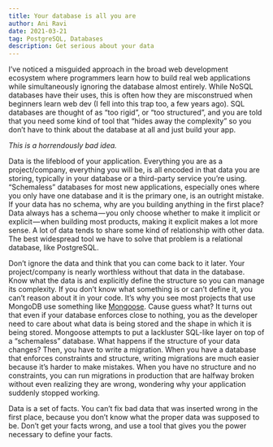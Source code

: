 ```yaml
---
title: Your database is all you are
author: Ani Ravi
date: 2021-03-21
tag: PostgreSQL, Databases
description: Get serious about your data
---
```


I’ve noticed a misguided approach in the broad web development ecosystem where programmers learn how to build real web applications while simultaneously ignoring the database almost entirely. While NoSQL databases have their uses, this is often how they are misconstrued when beginners learn web dev (I fell into this trap too, a few years ago). SQL databases are thought of as “too rigid”, or “too structured”, and you are told that you need some kind of tool that “hides away the complexity” so you don’t have to think about the database at all and just build your app.

_This is a horrendously bad idea._

Data is the lifeblood of your application. Everything you are as a project/company, everything you will be, is all encoded in that data you are storing, typically in your database or a third-party service you’re using. “Schemaless” databases for most new applications, especially ones where you only have one database and it is the primary one, is an outright mistake. If your data has no schema, why are you building anything in the first place? Data always has a schema — you only choose whether to make it implicit or explicit — when building most products, making it explicit makes a lot more sense. A lot of data tends to share some kind of relationship with other data. The best widespread tool we have to solve that problem is a relational database, like PostgreSQL.

Don’t ignore the data and think that you can come back to it later. Your project/company is nearly worthless without that data in the database. Know what the data is and explicitly define the structure so you can manage its complexity. If you don’t know what something is or can’t define it, you can’t reason about it in your code. It’s why you see most projects that use MongoDB use something like [Mongoose](https://mongoosejs.com/). Cause guess what? It turns out that even if your database enforces close to nothing, you as the developer need to care about what data is being stored and the shape in which it is being stored. Mongoose attempts to put a lackluster SQL-like layer on top of a “schemaless” database. What happens if the structure of your data changes? Then, you have to write a migration. When you have a database that enforces constraints and structure, writing migrations are much easier because it’s harder to make mistakes. When you have no structure and no constraints, you can run migrations in production that are halfway broken without even realizing they are wrong, wondering why your application suddenly stopped working.

Data is a set of facts. You can’t fix bad data that was inserted wrong in the first place, because you don’t know what the proper data was supposed to be. Don’t get your facts wrong, and use a tool that gives you the power necessary to define your facts.
